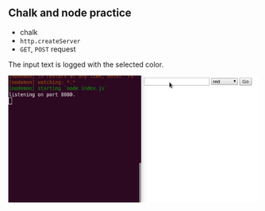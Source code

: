 ## Chalk and node practice

-   chalk
-   `http.createServer`
-   `GET`, `POST` request

The input text is logged with the selected color.

![](./screenshots/chalk.gif "chalk")
